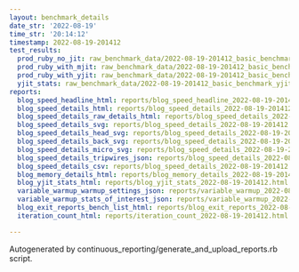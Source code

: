 ```yaml
---
layout: benchmark_details
date_str: '2022-08-19'
time_str: '20:14:12'
timestamp: 2022-08-19-201412
test_results:
  prod_ruby_no_jit: raw_benchmark_data/2022-08-19-201412_basic_benchmark_prod_ruby_no_jit.json
  prod_ruby_with_mjit: raw_benchmark_data/2022-08-19-201412_basic_benchmark_prod_ruby_with_mjit.json
  prod_ruby_with_yjit: raw_benchmark_data/2022-08-19-201412_basic_benchmark_prod_ruby_with_yjit.json
  yjit_stats: raw_benchmark_data/2022-08-19-201412_basic_benchmark_yjit_stats.json
reports:
  blog_speed_headline_html: reports/blog_speed_headline_2022-08-19-201412.html
  blog_speed_details_html: reports/blog_speed_details_2022-08-19-201412.html
  blog_speed_details_raw_details_html: reports/blog_speed_details_2022-08-19-201412.raw_details.html
  blog_speed_details_svg: reports/blog_speed_details_2022-08-19-201412.svg
  blog_speed_details_head_svg: reports/blog_speed_details_2022-08-19-201412.head.svg
  blog_speed_details_back_svg: reports/blog_speed_details_2022-08-19-201412.back.svg
  blog_speed_details_micro_svg: reports/blog_speed_details_2022-08-19-201412.micro.svg
  blog_speed_details_tripwires_json: reports/blog_speed_details_2022-08-19-201412.tripwires.json
  blog_speed_details_csv: reports/blog_speed_details_2022-08-19-201412.csv
  blog_memory_details_html: reports/blog_memory_details_2022-08-19-201412.html
  blog_yjit_stats_html: reports/blog_yjit_stats_2022-08-19-201412.html
  variable_warmup_warmup_settings_json: reports/variable_warmup_2022-08-19-201412.warmup_settings.json
  variable_warmup_stats_of_interest_json: reports/variable_warmup_2022-08-19-201412.stats_of_interest.json
  blog_exit_reports_bench_list_html: reports/blog_exit_reports_2022-08-19-201412.bench_list.html
  iteration_count_html: reports/iteration_count_2022-08-19-201412.html

---
```

Autogenerated by continuous_reporting/generate_and_upload_reports.rb script.

